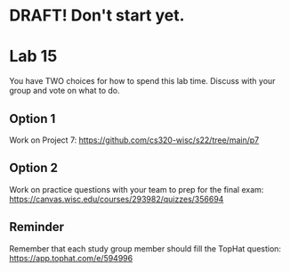# DRAFT!  Don't start yet.

# Lab 15

You have TWO choices for how to spend this lab time.  Discuss with your group and vote on what to do.

## Option 1

Work on Project 7: https://github.com/cs320-wisc/s22/tree/main/p7

## Option 2

Work on practice questions with your team to prep for the final exam: https://canvas.wisc.edu/courses/293982/quizzes/356694

## Reminder

Remember that each study group member should fill the TopHat question: https://app.tophat.com/e/594996
